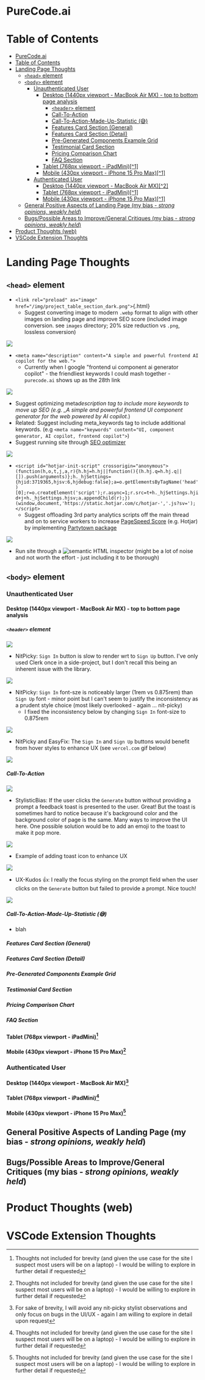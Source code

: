 # PureCode.ai

# Table of Contents
- [PureCode.ai](#purecodeai)
- [Table of Contents](#table-of-contents)
- [Landing Page Thoughts](#landing-page-thoughts)
  - [`<head>` element](#head-element)
  - [`<body>` element](#body-element)
    - [Unauthenticated User](#unauthenticated-user)
      - [Desktop (1440px viewport - MacBook Air MX) - top to bottom page analysis](#desktop-1440px-viewport---macbook-air-mx---top-to-bottom-page-analysis)
        - [`<header>` element](#header-element)
        - [Call-To-Action](#call-to-action)
        - [Call-To-Action-Made-Up-Statistic (😅)](#call-to-action-made-up-statistic-)
        - [Features Card Section (General)](#features-card-section-general)
        - [Features Card Section (Detail)](#features-card-section-detail)
        - [Pre-Generated Components Example Grid](#pre-generated-components-example-grid)
        - [Testimonial Card Section](#testimonial-card-section)
        - [Pricing Comparison Chart](#pricing-comparison-chart)
        - [FAQ Section](#faq-section)
      - [Tablet (768px viewport - iPadMini)\[^1\]](#tablet-768px-viewport---ipadmini1)
      - [Mobile (430px viewport - iPhone 15 Pro Max)\[^1\]](#mobile-430px-viewport---iphone-15-pro-max1)
    - [Authenticated User](#authenticated-user)
      - [Desktop (1440px viewport - MacBook Air MX)\[^2\]](#desktop-1440px-viewport---macbook-air-mx2)
      - [Tablet (768px viewport - iPadMini)\[^1\]](#tablet-768px-viewport---ipadmini1-1)
      - [Mobile (430px viewport - iPhone 15 Pro Max)\[^1\]](#mobile-430px-viewport---iphone-15-pro-max1-1)
  - [General Positive Aspects of Landing Page (my bias - _strong opinions, weakly held_)](#general-positive-aspects-of-landing-page-my-bias---strong-opinions-weakly-held)
  - [Bugs/Possible Areas to Improve/General Critiques (my bias - _strong opinions, weakly held_)](#bugspossible-areas-to-improvegeneral-critiques-my-bias---strong-opinions-weakly-held)
- [Product Thoughts (web)](#product-thoughts-web)
- [VSCode Extension Thoughts](#vscode-extension-thoughts)

# Landing Page Thoughts

## `<head>` element

- `<link rel="preload" as="image" href="/img/project_table_section_dark.png">`{.html}
  - Suggest converting image to modern `.webp` format to align with other images on landing page and improve SEO score (included image conversion. see `images` directory; 20% size reduction vs `.png`, lossless conversion)

![](./images/project_table_section_dark.webp)

- `<meta name="description" content="A simple and powerful frontend AI copilot for the web.">`
  - Currently when I google "frontend ui component ai generator copilot" - the friendliest keywords I could mash together - `purecode.ai` shows up as the 28th link

![](./images/purecode-ai-28th-link.png)

- Suggest optimizing meta*description tag to include more keywords to move up SEO (e.g. \_A simple and powerful frontend UI component generator for the web powered by AI copilot.*)
- Related: Suggest including meta_keywords tag to include additional keywords. (e.g `<meta name="keywords" content="UI, component generator, AI copilot, frontend copilot">`)
- Suggest running site through [SEO optimizer](https://www.seoptimer.com/purecode.ai#recommendation)

![](./images/SEO-optimizer-analysis.png)

- `<script id="hotjar-init-script" crossorigin="anonymous">(function(h,o,t,j,a,r){h.hj=h.hj||function(){(h.hj.q=h.hj.q||[]).push(arguments)};h._hjSettings={hjid:3719365,hjsv:6,hjdebug:false};a=o.getElementsByTagName('head')[0];r=o.createElement('script');r.async=1;r.src=t+h._hjSettings.hjid+j+h._hjSettings.hjsv;a.appendChild(r);})(window,document,'https://static.hotjar.com/c/hotjar-','.js?sv=');</script>`
  - Suggest offloading 3rd party analytics scripts off the main thread and on to service workers to increase [PageSpeed Score](https://pagespeed.web.dev/analysis/https-purecode-ai/sn6qlitvei?form_factor=desktop) (e.g. Hotjar) by implementing [Partytown package](https://partytown.builder.io/how-does-partytown-work)

![](./images/PageSpeedInsights.png)

- Run site through a ![semantic HTML inspector](https://validator.w3.org/nu/?doc=https%3A%2F%2Fpurecode.ai%2F) (might be a lot of noise and not worth the effort - just including it to be thorough)

## `<body>` element

### Unauthenticated User

#### Desktop (1440px viewport - MacBook Air MX) - top to bottom page analysis

##### `<header>` element

![](./images/header-desktop.png)

- NitPicky: `Sign In` button is slow to render wrt to `Sign Up` button. I've only used Clerk once in a side-project, but I don't recall this being an inherent issue with the library.

![](./images/sign-in-button-slow-render.gif)

- NitPicky: `Sign In` font-sze is noticeably larger (1rem vs 0.875rem) than `Sign Up` font - minor point but I can't seem to justify the inconsistency as a prudent style choice (most likely overlooked - again ... nit-picky)
  - I fixed the inconsistency below by changing `Sign In` font-size to 0.875rem

![](./images/sign-in-sign-up-same-font-size.png)

- NitPicky and EasyFix: The `Sign In` and `Sign Up` buttons would benefit from hover styles to enhance UX (see `vercel.com` gif below)

![](./images/vercel-authentication-button-hover-styles.gif)

##### Call-To-Action

![](./images/call-to-action-desktop.png)

- StylisticBias: If the user clicks the `Generate` button without providing a prompt a feedback toast is presented to the user. Great! But the toast is sometimes hard to notice because it's background color and the background color of page is the same. Many ways to improve the UI here. One possible solution would be to add an emoji to the toast to make it pop more.

![](./images/GenerateFeedbackToastLackContrast-UX-Improvement.gif)

- Example of adding toast icon to enhance UX

![](./images/generate-feedback-toast-improvement-example.png)

- UX-Kudos 👍: I really the focus styling on the prompt field when the user clicks on the `Generate` button but failed to provide a prompt. Nice touch!

![](./images/prompt-field-focus-state-border-highlight.png)

##### Call-To-Action-Made-Up-Statistic (😅)

- blah

##### Features Card Section (General)

##### Features Card Section (Detail)

##### Pre-Generated Components Example Grid

##### Testimonial Card Section

##### Pricing Comparison Chart

##### FAQ Section

#### Tablet (768px viewport - iPadMini)[^1]

#### Mobile (430px viewport - iPhone 15 Pro Max)[^1]

### Authenticated User

#### Desktop (1440px viewport - MacBook Air MX)[^2]

#### Tablet (768px viewport - iPadMini)[^1]

#### Mobile (430px viewport - iPhone 15 Pro Max)[^1]

## General Positive Aspects of Landing Page (my bias - _strong opinions, weakly held_)

## Bugs/Possible Areas to Improve/General Critiques (my bias - _strong opinions, weakly held_)

# Product Thoughts (web)

# VSCode Extension Thoughts

[^1]: Thoughts not included for brevity (and given the use case for the site I suspect most users will be on a laptop) - I would be willing to explore in further detail if requested

[^2]: For sake of brevity, I will avoid any nit-picky stylist observations and only focus on bugs in the UI/UX - again I am willing to explore in detail upon request 